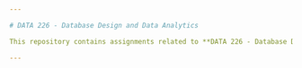 ```yaml
---

# DATA 226 - Database Design and Data Analytics

This repository contains assignments related to **DATA 226 - Database Design and Data Analytics**. Topics include designing analytical databases with dimensional and NoSQL data models, deploying data analytics applications with SQL, performing ETL operations for data warehouses, building data pipelines, and conducting OLAP.

---
```

